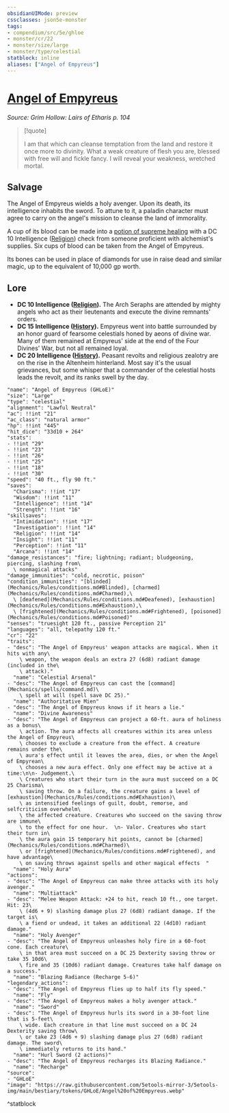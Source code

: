 ```yaml
---
obsidianUIMode: preview
cssclasses: json5e-monster
tags:
- compendium/src/5e/ghloe
- monster/cr/22
- monster/size/large
- monster/type/celestial
statblock: inline
aliases: ["Angel of Empyreus"]
---
```

# [Angel of Empyreus](Mechanics\bestiary\celestial/angel-of-empyreus-ghloe.md)
*Source: Grim Hollow: Lairs of Etharis p. 104*  

> [!quote]  
> 
> I am that which can cleanse temptation from the land and restore it once more to divinity. What a weak creature of flesh you are, blessed with free will and fickle fancy. I will reveal your weakness, wretched mortal.

## Salvage

The Angel of Empyreus wields a holy avenger. Upon its death, its intelligence inhabits the sword. To attune to it, a paladin character must agree to carry on the angel's mission to cleanse the land of immorality.

A cup of its blood can be made into a [potion of supreme healing](Mechanics/items/potion-of-supreme-healing.md) with a DC 10 Intelligence ([Religion](Mechanics/Rules/skills.md#Religion)) check from someone proficient with alchemist's supplies. Six cups of blood can be taken from the Angel of Empyreus.

Its bones can be used in place of diamonds for use in raise dead and similar magic, up to the equivalent of 10,000 gp worth.

## Lore

- **DC 10 Intelligence ([Religion](Mechanics/Rules/skills.md#Religion)).** The Arch Seraphs are attended by mighty angels who act as their lieutenants and execute the divine remnants' orders.  
- **DC 15 Intelligence ([History](Mechanics/Rules/skills.md#History)).** Empyreus went into battle surrounded by an honor guard of fearsome celestials honed by aeons of divine war. Many of them remained at Empyreus' side at the end of the Four Divines' War, but not all remained loyal.  
- **DC 20 Intelligence ([History](Mechanics/Rules/skills.md#History)).** Peasant revolts and religious zealotry are on the rise in the Altenheim hinterland. Most say it's the usual grievances, but some whisper that a commander of the celestial hosts leads the revolt, and its ranks swell by the day.  

```statblock
"name": "Angel of Empyreus (GHLoE)"
"size": "Large"
"type": "celestial"
"alignment": "Lawful Neutral"
"ac": !!int "21"
"ac_class": "natural armor"
"hp": !!int "445"
"hit_dice": "33d10 + 264"
"stats":
- !!int "29"
- !!int "23"
- !!int "26"
- !!int "25"
- !!int "18"
- !!int "30"
"speed": "40 ft., fly 90 ft."
"saves":
  "Charisma": !!int "17"
  "Wisdom": !!int "11"
  "Intelligence": !!int "14"
  "Strength": !!int "16"
"skillsaves":
  "Intimidation": !!int "17"
  "Investigation": !!int "14"
  "Religion": !!int "14"
  "Insight": !!int "11"
  "Perception": !!int "11"
  "Arcana": !!int "14"
"damage_resistances": "fire; lightning; radiant; bludgeoning, piercing, slashing from\
  \ nonmagical attacks"
"damage_immunities": "cold, necrotic, poison"
"condition_immunities": "[blinded](Mechanics/Rules/conditions.md#Blinded), [charmed](Mechanics/Rules/conditions.md#Charmed),\
  \ [deafened](Mechanics/Rules/conditions.md#Deafened), [exhaustion](Mechanics/Rules/conditions.md#Exhaustion),\
  \ [frightened](Mechanics/Rules/conditions.md#Frightened), [poisoned](Mechanics/Rules/conditions.md#Poisoned)"
"senses": "truesight 120 ft., passive Perception 21"
"languages": "all, telepathy 120 ft."
"cr": "22"
"traits":
- "desc": "The Angel of Empyreus' weapon attacks are magical. When it hits with any\
    \ weapon, the weapon deals an extra 27 (6d8) radiant damage (included in the\
    \ attack)."
  "name": "Celestial Arsenal"
- "desc": "The Angel of Empyreus can cast the [command](Mechanics/spells/command.md)\
    \ spell at will (spell save DC 25)."
  "name": "Authoritative Mien"
- "desc": "The Angel of Empyreus knows if it hears a lie."
  "name": "Divine Awareness"
- "desc": "The Angel of Empyreus can project a 60-ft. aura of holiness as a bonus\
    \ action. The aura affects all creatures within its area unless the Angel of Empyreus\
    \ chooses to exclude a creature from the effect. A creature remains under the\
    \ aura's effect until it leaves the area, dies, or when the Angel of Empyrean\
    \ chooses a new aura effect. Only one effect may be active at a time:\n\n- Judgement.\
    \ Creatures who start their turn in the aura must succeed on a DC 25 Charisma\
    \ saving throw. On a failure, the creature gains a level of [exhaustion](Mechanics/Rules/conditions.md#Exhaustion)\
    \ as intensified feelings of guilt, doubt, remorse, and selfcriticism overwhelm\
    \ the affected creature. Creatures who succeed on the saving throw are immune\
    \ to the effect for one hour.  \n- Valor. Creatures who start their turn in\
    \ the aura gain 15 temporary hit points, cannot be [charmed](Mechanics/Rules/conditions.md#Charmed)\
    \ or [frightened](Mechanics/Rules/conditions.md#Frightened), and have advantage\
    \ on saving throws against spells and other magical effects  "
  "name": "Holy Aura"
"actions":
- "desc": "The Angel of Empyreus can make three attacks with its holy avenger."
  "name": "Multiattack"
- "desc": "Melee Weapon Attack: +24 to hit, reach 10 ft., one target. Hit: 23\
    \ (4d6 + 9) slashing damage plus 27 (6d8) radiant damage. If the target is\
    \ a fiend or undead, it takes an additional 22 (4d10) radiant damage."
  "name": "Holy Avenger"
- "desc": "The Angel of Empyreus unleashes holy fire in a 60-foot cone. Each creature\
    \ in that area must succeed on a DC 25 Dexterity saving throw or take 35 10d6\
    \ fire and 35 (10d6) radiant damage. Creatures take half damage on a success."
  "name": "Blazing Radiance (Recharge 5-6)"
"legendary_actions":
- "desc": "The Angel of Empyreus flies up to half its fly speed."
  "name": "Fly"
- "desc": "The Angel of Empyreus makes a holy avenger attack."
  "name": "Sword"
- "desc": "The Angel of Empyreus hurls its sword in a 30-foot line that is 5-feet\
    \ wide. Each creature in that line must succeed on a DC 24 Dexterity saving throw\
    \ or take 23 (4d6 + 9) slashing damage plus 27 (6d8) radiant damage. The sword\
    \ immediately returns to its hand."
  "name": "Hurl Sword (2 actions)"
- "desc": "The Angel of Empyreus recharges its Blazing Radiance."
  "name": "Recharge"
"source":
- "GHLoE"
"image": "https://raw.githubusercontent.com/5etools-mirror-3/5etools-img/main/bestiary/tokens/GHLoE/Angel%20of%20Empyreus.webp"
```
^statblock